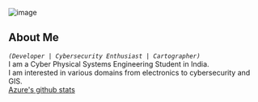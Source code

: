 ![image](https://github.com/user-attachments/assets/1bfa3e88-ddb3-454c-8a2e-1fd8697d4a55)  
## About Me
*`(Developer | Cybersecurity Enthusiast | Cartographer)`*  
I am a Cyber Physical Systems Engineering Student in India.  
I am interested in various domains from electronics to cybersecurity and GIS.  
[Azure's github stats](https://github-readme-stats.vercel.app/api?username=Azure9733&count_private=true&show_icons=true&theme=dracula&include_all_commits=true)
